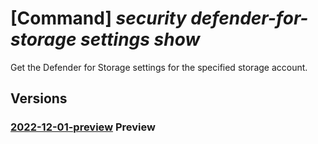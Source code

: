 # [Command] _security defender-for-storage settings show_

Get the Defender for Storage settings for the specified storage account.

## Versions

### [2022-12-01-preview](/Resources/mgmt-plane/L3tyZXNvdXJjZWlkfS9wcm92aWRlcnMvbWljcm9zb2Z0LnNlY3VyaXR5L2RlZmVuZGVyZm9yc3RvcmFnZXNldHRpbmdzL3t9/2022-12-01-preview.xml) **Preview**

<!-- mgmt-plane /{resourceid}/providers/microsoft.security/defenderforstoragesettings/{} 2022-12-01-preview -->
